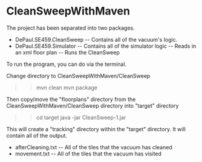 CleanSweepWithMaven
===================

The project has been separated into two packages. 
- DePaul.SE459.CleanSweep
	-- Contains all of the vacuum's logic.
- DePaul.SE459.Simulator
	-- Contains all of the simulator logic
		-- Reads in an xml floor plan
		-- Runs the CleanSweep 

To run the program, you can do via the terminal.

Change directory to CleanSweepWithMaven/CleanSweep

>> mvn clean
>> mvn package

Then copy/move the "floorplans" directory from the CleanSweepWithMaven/CleanSweep directory into "target" directory

>>cd target
>> java -jar CleanSweep-1.jar

This will create a "tracking" directory within the "target" directory.
It will contain all of the output.
- afterCleaning.txt
	-- All of the tiles that the vacuum has cleaned
- movement.txt
	-- All of the tiles that the vacuum has visited
